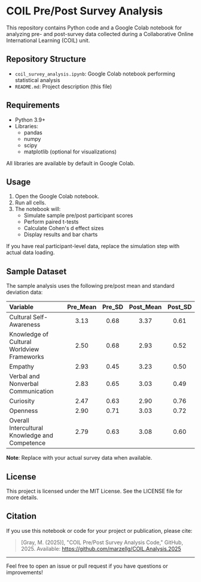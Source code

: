 # COIL Pre/Post Survey Analysis

This repository contains Python code and a Google Colab notebook for analyzing pre- and post-survey data collected during a Collaborative Online International Learning (COIL) unit.

## Repository Structure

- `coil_survey_analysis.ipynb`: Google Colab notebook performing statistical analysis
- `README.md`: Project description (this file)

## Requirements

- Python 3.9+
- Libraries:
  - pandas
  - numpy
  - scipy
  - matplotlib (optional for visualizations)

All libraries are available by default in Google Colab.

## Usage

1. Open the Google Colab notebook.
2. Run all cells.
3. The notebook will:
   - Simulate sample pre/post participant scores
   - Perform paired t-tests
   - Calculate Cohen's d effect sizes
   - Display results and bar charts

If you have real participant-level data, replace the simulation step with actual data loading.

## Sample Dataset

The sample analysis uses the following pre/post mean and standard deviation data:

| Variable | Pre_Mean | Pre_SD | Post_Mean | Post_SD |
|:---------|:--------:|:------:|:---------:|:-------:|
| Cultural Self-Awareness | 3.13 | 0.68 | 3.37 | 0.61 |
| Knowledge of Cultural Worldview Frameworks | 2.50 | 0.68 | 2.93 | 0.52 |
| Empathy | 2.93 | 0.45 | 3.23 | 0.50 |
| Verbal and Nonverbal Communication | 2.83 | 0.65 | 3.03 | 0.49 |
| Curiosity | 2.47 | 0.63 | 2.90 | 0.76 |
| Openness | 2.90 | 0.71 | 3.03 | 0.72 |
| Overall Intercultural Knowledge and Competence | 2.79 | 0.63 | 3.08 | 0.60 |

**Note**: Replace with your actual survey data when available.

## License

This project is licensed under the MIT License. See the LICENSE file for more details.

## Citation

If you use this notebook or code for your project or publication, please cite:

> [Gray, M. (2025)], \"COIL Pre/Post Survey Analysis Code,\" GitHub, 2025. Available: https://github.com/marzellg/COIL.Analysis.2025

---

Feel free to open an issue or pull request if you have questions or improvements!
